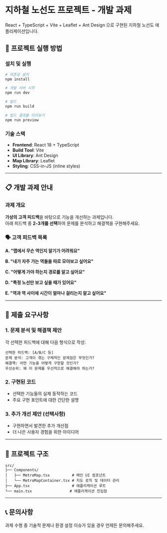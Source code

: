 # 지하철 노선도 프로젝트 - 개발 과제

React + TypeScript + Vite + Leaflet + Ant Design 으로 구현된 지하철 노선도 애플리케이션입니다.

## 🚀 프로젝트 실행 방법

### 설치 및 실행

```bash
# 의존성 설치
npm install

# 개발 서버 시작
npm run dev

# 빌드
npm run build

# 빌드 결과물 미리보기
npm run preview
```

### 기술 스택

- **Frontend**: React 18 + TypeScript
- **Build Tool**: Vite
- **UI Library**: Ant Design
- **Map Library**: Leaflet
- **Styling**: CSS-in-JS (inline styles)

---

## 📋 개발 과제 안내

### 과제 개요

**가상의 고객 피드백**을 바탕으로 기능을 개선하는 과제입니다.  
아래 피드백 중 **2-3개를 선택**하여 문제를 분석하고 해결책을 구현해주세요.

### 🗣️ 고객 피드백 목록

**A. "맵에서 무슨 역인지 알기가 어려워요"**

**B. "내가 자주 가는 역들을 따로 모아보고 싶어요"**

**C. "어떻게 가야 하는지 경로를 알고 싶어요"**

**D. "특정 노선만 보고 싶을 때가 있어요"**

**E. "역과 역 사이에 시간이 얼마나 걸리는지 알고 싶어요"**

---

## 📝 제출 요구사항

### 1. 문제 분석 및 해결책 제안

각 선택한 피드백에 대해 다음 형식으로 작성:

```
선택한 피드백: [A/B/C 등]
문제 분석: 고객이 겪는 구체적인 문제점은 무엇인가?
해결책: 어떤 기능을 어떻게 구현할 것인가?
우선순위: 왜 이 문제를 우선적으로 해결해야 하는가?
```

### 2. 구현된 코드

- 선택한 기능들의 실제 동작하는 코드
- 주요 구현 포인트에 대한 간단한 설명

### 3. 추가 개선 제안 (선택사항)

- 구현하면서 발견한 추가 개선점
- 더 나은 사용자 경험을 위한 아이디어

---

## 📁 프로젝트 구조

```
src/
├── Components/
│   ├── MetroMap.tsx          # 메인 UI 컴포넌트
│   └── MetroMapContainer.tsx # 지도 로직 및 데이터 관리
├── App.tsx                   # 애플리케이션 루트
└── main.tsx                 # 애플리케이션 진입점
```

---

## 📞 문의사항

과제 수행 중 기술적 문제나 환경 설정 이슈가 있을 경우 언제든 문의해주세요.

